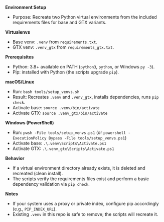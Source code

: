 **Environment Setup**
- Purpose: Recreate two Python virtual environments from the included requirements files for base and GTX variants.

**Virtualenvs**
- Base venv: `.venv` from `requirements.txt`.
- GTX venv: `.venv_gtx` from `requirements_gtx.txt`.

**Prerequisites**
- Python: 3.8+ available on PATH (`python3`, `python`, or Windows `py -3`).
- Pip: installed with Python (the scripts upgrade `pip`).

**macOS/Linux**
- Run: `bash tools/setup_venvs.sh`
- Result: Recreates `.venv` and `.venv_gtx`, installs dependencies, runs `pip check`.
- Activate base: `source .venv/bin/activate`
- Activate GTX: `source .venv_gtx/bin/activate`

**Windows (PowerShell)**
- Run: `pwsh -File tools/setup_venvs.ps1` (or `powershell -ExecutionPolicy Bypass -File tools/setup_venvs.ps1`)
- Activate base: `.\.venv\Scripts\Activate.ps1`
- Activate GTX: `.\.venv_gtx\Scripts\Activate.ps1`

**Behavior**
- If a virtual environment directory already exists, it is deleted and recreated (clean install).
- The scripts verify the requirements files exist and perform a basic dependency validation via `pip check`.

**Notes**
- If your system uses a proxy or private index, configure pip accordingly (e.g., `PIP_INDEX_URL`).
- Existing `.venv` in this repo is safe to remove; the scripts will recreate it.

